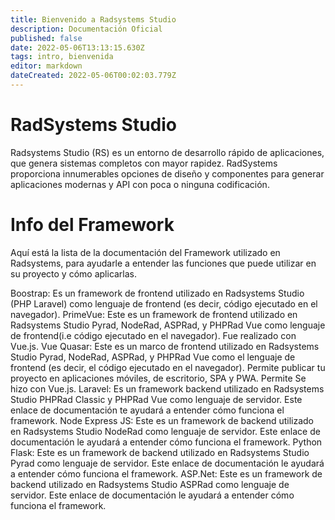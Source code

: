 ```yaml
---
title: Bienvenido a Radsystems Studio
description: Documentación Oficial
published: false
date: 2022-05-06T13:13:15.630Z
tags: intro, bienvenida
editor: markdown
dateCreated: 2022-05-06T00:02:03.779Z
---
```


# RadSystems Studio
Radsystems Studio (RS) es un entorno de desarrollo rápido de aplicaciones, que genera sistemas completos con mayor rapidez. RadSystems proporciona innumerables opciones de diseño y componentes para generar aplicaciones modernas y API con poca o ninguna codificación.

# Info del Framework

Aquí está la lista de la documentación del Framework utilizado en Radsystems, para ayudarle a entender las funciones que puede utilizar en su proyecto y cómo aplicarlas.

Boostrap: Es un framework de frontend utilizado en Radsystems Studio (PHP Laravel) como lenguaje de frontend (es decir, código ejecutado en el navegador).
PrimeVue: Este es un framework de frontend utilizado en Radsystems Studio Pyrad, NodeRad, ASPRad, y PHPRad Vue como lenguaje de frontend(i.e código ejecutado en el navegador). Fue realizado con Vue.js.
Vue Quasar: Este es un marco de frontend utilizado en Radsystems Studio Pyrad, NodeRad, ASPRad, y PHPRad Vue como el lenguaje de frontend (es decir, el código ejecutado en el navegador). Permite publicar tu proyecto en aplicaciones móviles, de escritorio, SPA y PWA. Permite Se hizo con Vue.js.
Laravel: Es un framework backend utilizado en Radsystems Studio PHPRad Classic y PHPRad Vue como lenguaje de servidor. Este enlace de documentación te ayudará a entender cómo funciona el framework.
Node Express JS: Este es un framework de backend utilizado en Radsystems Studio NodeRad como lenguaje de servidor. Este enlace de documentación le ayudará a entender cómo funciona el framework.
Python Flask: Este es un framework de backend utilizado en Radsystems Studio Pyrad como lenguaje de servidor. Este enlace de documentación le ayudará a entender cómo funciona el framework.
ASP.Net: Este es un framework de backend utilizado en Radsystems Studio ASPRad como lenguaje de servidor. Este enlace de documentación le ayudará a entender cómo funciona el framework.

